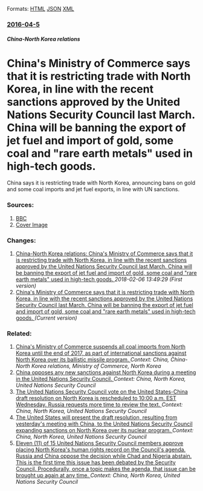 
Formats: [HTML](/news/2016/04/5/china-s-ministry-of-commerce-says-that-it-is-restricting-trade-with-north-korea-in-line-with-the-recent-sanctions-approved-by-the-united-na.html)  [JSON](/news/2016/04/5/china-s-ministry-of-commerce-says-that-it-is-restricting-trade-with-north-korea-in-line-with-the-recent-sanctions-approved-by-the-united-na.json)  [XML](/news/2016/04/5/china-s-ministry-of-commerce-says-that-it-is-restricting-trade-with-north-korea-in-line-with-the-recent-sanctions-approved-by-the-united-na.xml)  

### [2016-04-5](/news/2016/04/5/index.md)

##### China-North Korea relations
# China's Ministry of Commerce says that it is restricting trade with North Korea, in line with the recent sanctions approved by the United Nations Security Council last March. China will be banning the export of jet fuel and import of gold, some coal and "rare earth metals" used in high-tech goods. 

China says it is restricting trade with North Korea, announcing bans on gold and some coal imports and jet fuel exports, in line with UN sanctions.


### Sources:

1. [BBC](http://www.bbc.com/news/world-asia-35969412)
1. [Cover Image](http://ichef.bbci.co.uk/news/1024/cpsprodpb/6E8A/production/_89089282_89089281.jpg)

### Changes:

1. [China-North Korea relations: China's Ministry of Commerce says that it is restricting trade with North Korea, in line with the recent sanctions approved by the United Nations Security Council last March. China will be banning the export of jet fuel and import of gold, some coal and "rare earth metals" used in high-tech goods. ](/news/2016/04/5/china-north-korea-relations-china-s-ministry-of-commerce-says-that-it-is-restricting-trade-with-north-korea-in-line-with-the-recent-sanc.md) _2018-02-06 13:49:29 (First version)_
1. [China's Ministry of Commerce says that it is restricting trade with North Korea, in line with the recent sanctions approved by the United Nations Security Council last March. China will be banning the export of jet fuel and import of gold, some coal and "rare earth metals" used in high-tech goods. ](/news/2016/04/5/china-s-ministry-of-commerce-says-that-it-is-restricting-trade-with-north-korea-in-line-with-the-recent-sanctions-approved-by-the-united-na.md) _(Current version)_

### Related:

1. [China's Ministry of Commerce suspends all coal imports from North Korea until the end of 2017, as part of international sanctions against North Korea over its ballistic missile program. ](/news/2017/02/18/china-s-ministry-of-commerce-suspends-all-coal-imports-from-north-korea-until-the-end-of-2017-as-part-of-international-sanctions-against-no.md) _Context: China, China-North Korea relations, Ministry of Commerce, North Korea_
2. [China opposes any new sanctions against North Korea during a meeting in the United Nations Security Council. ](/news/2016/12/10/china-opposes-any-new-sanctions-against-north-korea-during-a-meeting-in-the-united-nations-security-council.md) _Context: China, North Korea, United Nations Security Council_
3. [The United Nations Security Council vote on the United States-China draft resolution on North Korea is rescheduled to 10:00 a.m. EST Wednesday. Russia requests more time to review the text. ](/news/2016/03/1/the-united-nations-security-council-vote-on-the-united-states-china-draft-resolution-on-north-korea-is-rescheduled-to-10-00-a-m-est-wednesd.md) _Context: China, North Korea, United Nations Security Council_
4. [The United States will present the draft resolution, resulting from yesterday's meeting with China, to the United Nations Security Council expanding sanctions on North Korea over its nuclear program. ](/news/2016/02/25/the-united-states-will-present-the-draft-resolution-resulting-from-yesterday-s-meeting-with-china-to-the-united-nations-security-council-e.md) _Context: China, North Korea, United Nations Security Council_
5. [Eleven (11) of 15 United Nations Security Council members approve placing North Korea's human rights record on the Council's agenda. Russia and China oppose the decision while Chad and Nigeria abstain. This is the first time this issue has been debated by the Security Council. Procedurally, once a topic makes the agenda, that issue can be brought up again at any time. ](/news/2014/12/22/eleven-11-of-15-united-nations-security-council-members-approve-placing-north-korea-s-human-rights-record-on-the-council-s-agenda-russia.md) _Context: China, North Korea, United Nations Security Council_
